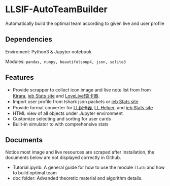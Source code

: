 # LLSIF-AutoTeamBuilder
Automatically build the optimal team according to given live and user profile

## Dependencies
Enviroment: Python3 & Jupyter notebook

Modules: `pandas, numpy, beautifulsoup4, json, sqlite3`

## Features
* Provide scrapper to collect icon image and live note list from from [Kirara](https://sif.kirara.ca/checklist), [ieb Stats site](http://stats.llsif.win/) and [LoveLive!查卡器](http://c.dash.moe/).
* Import user profile from tshark json packets or [ieb Stats site](http://stats.llsif.win/)
* Provide format converter for [LL组卡器](https://tieba.baidu.com/p/4986384618), [LL Helper](http://llhelper.duapp.com/), and [ieb Stats site](http://stats.llsif.win/)
* HTML view of all objects under Jupyter environment
* Customize selecting and sorting for user cards
* Built-in simulator to with comprehensive stats

## Documents
Notice most image and live resources are scraped after installation, the documents below are not displayed correctly in Github.

* Tutorial.ipynb: A general guide for how to use the module `llatb` and how to build optimal team
* doc folder: Advanded theoretic material and algorithm details.
